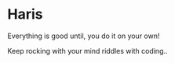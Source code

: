 # Haris
Everything is good until, you do it on your own!

Keep rocking with your mind riddles with coding..
